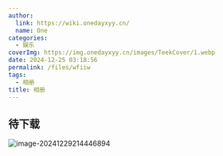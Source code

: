 ```yaml
---
author:
  link: https://wiki.onedayxyy.cn/
  name: One
categories:
  - 娱乐
coverImg: https://img.onedayxyy.cn/images/TeekCover/1.webp
date: 2024-12-25 03:18:56
permalink: /files/wfiiw
tags:
  - 相册
title: 相册
---
```

## 待下载

![image-20241229214446894](https://img.onedayxyy.cn/images/image-20241229214446894.png)
